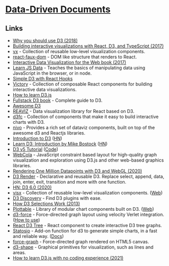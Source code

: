 # [Data-Driven Documents](https://d3js.org/)

## Links

- [Why you should use D3 (2018)](https://medium.com/@mbostock/why-you-should-use-d3-ae63c276e958)
- [Building interactive visualizations with React, D3, and TypeScript (2017)](https://blog.lucify.com/building-interactive-visualizations-with-react-d3-and-typescript-206c7172b0d2)
- [vx](https://github.com/hshoff/vx) - Collection of reusable low-level visualization components.
- [react-faux-dom](https://github.com/Olical/react-faux-dom) - DOM like structure that renders to React.
- [Interactive Data Visualization for the Web book (2017)](https://alignedleft.com/work/d3-book-2e)
- [Learn JS Data](http://learnjsdata.com/getting_started.html) - Teaches the basics of manipulating data using JavaScript in the browser, or in node.
- [Simple D3 with React Hooks](https://medium.com/@jeffbutsch/using-d3-in-react-with-hooks-4a6c61f1d102)
- [Victory](https://github.com/FormidableLabs/victory) - Collection of composable React components for building interactive data visualizations.
- [How to learn D3.js](https://wattenberger.com/blog/d3)
- [Fullstack D3 book](https://www.newline.co/fullstack-d3) - Complete guide to D3.
- [Awesome D3](https://github.com/wbkd/awesome-d3)
- [REAVIZ](https://github.com/jask-oss/reaviz) - Data visualization library for React based on D3.
- [d3fc](https://github.com/d3fc/d3fc) - Collection of components that make it easy to build interactive charts with D3.
- [nivo](https://github.com/plouc/nivo) - Provides a rich set of dataviz components, built on top of the awesome d3 and Reactjs libraries.
- [Introduction to D3](https://observablehq.com/@mitvis/introduction-to-d3) ([HN](https://news.ycombinator.com/item?id=22476930))
- [Learn D3: Introduction by Mike Bostock](https://observablehq.com/@d3/learn-d3) ([HN](https://news.ycombinator.com/item?id=22675551))
- [D3 v5 Tutorial](https://www.sgratzl.com/d3tutorial/) ([Code](https://github.com/sgratzl/d3tutorial))
- [WebCola](https://ialab.it.monash.edu/webcola/) - JavaScript constraint based layout for high-quality graph visualization and exploration using D3.js and other web-based graphics libraries.
- [Rendering One Million Datapoints with D3 and WebGL (2020)](https://blog.scottlogic.com/2020/05/01/rendering-one-million-points-with-d3.html)
- [D3 Render](https://github.com/unkleho/d3-render) - Declarative and reusable D3. Replace select, append, data, join, enter, exit, transition and more with one function.
- [HN: D3 6.0 (2020)](https://news.ycombinator.com/item?id=24288497)
- [visx](https://github.com/airbnb/visx) - Collection of reusable low-level visualization components. ([Web](https://airbnb.io/visx/))
- [D3 Discovery](https://d3-discovery.net/) - Find D3 plugins with ease.
- [How D3 Selections Work (2013)](https://bost.ocks.org/mike/selection/)
- [Plottable](https://github.com/palantir/plottable) - Library of modular chart components built on D3. ([Web](http://plottablejs.org/))
- [d3-force](https://github.com/d3/d3-force) - Force-directed graph layout using velocity Verlet integration. ([How to use](https://wattenberger.com/blog/d3-force))
- [React D3 Tree](https://github.com/bkrem/react-d3-tree) - React component to create interactive D3 tree graphs.
- [Statosio](https://github.com/a6b8/statosio.js) - Add-on function for d3 to generate simple charts, in a fast and reliable way. ([Docs](https://d3.statosio.com/))
- [force-graph](https://github.com/vasturiano/force-graph) - Force-directed graph rendered on HTML5 canvas.
- [d3-shape](https://github.com/d3/d3-shape) - Graphical primitives for visualization, such as lines and areas.
- [How to learn D3.js with no coding experience (2021)](https://www.heshameissa.com/blog/learn-d3)

